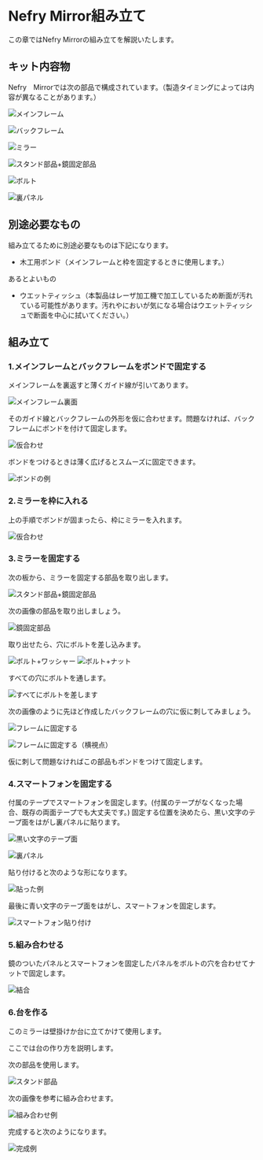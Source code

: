 # Nefry Mirror組み立て

この章ではNefry Mirrorの組み立てを解説いたします。

## キット内容物

Nefry　Mirrorでは次の部品で構成されています。（製造タイミングによっては内容が異なることがあります。）

![メインフレーム](.gitbook/assets/make/parts/mainFrame.jpg)

![バックフレーム](.gitbook/assets/make/parts/backFrame.jpg)

![ミラー](.gitbook/assets/make/parts/mirror.jpg)

![スタンド部品+鏡固定部品](.gitbook/assets/make/parts/standParts.jpg)

![ボルト](.gitbook/assets/make/parts/bolt.jpg)

![裏パネル](.gitbook/assets/make/parts/backpanel.jpg)


##  別途必要なもの

組み立てるために別途必要なものは下記になります。

- 木工用ボンド（メインフレームと枠を固定するときに使用します。）

あるとよいもの

- ウエットティッシュ（本製品はレーザ加工機で加工しているため断面が汚れている可能性があります。汚れやにおいが気になる場合はウエットティッシュで断面を中心に拭いてください。）

## 組み立て

### 1.メインフレームとバックフレームをボンドで固定する

メインフレームを裏返すと薄くガイド線が引いてあります。

![メインフレーム裏面](.gitbook/assets/make/procedure/mainframe1.jpg)

そのガイド線とバックフレームの外形を仮に合わせます。問題なければ、バックフレームにボンドを付けて固定します。

![仮合わせ](.gitbook/assets/make/procedure/mainframe2.jpg)

ボンドをつけるときは薄く広げるとスムーズに固定できます。

![ボンドの例](.gitbook/assets/make/procedure/mainframe3.jpg)

### 2.ミラーを枠に入れる

上の手順でボンドが固まったら、枠にミラーを入れます。

![仮合わせ](.gitbook/assets/make/procedure/mirror1.jpg)

### 3.ミラーを固定する

次の板から、ミラーを固定する部品を取り出します。

![スタンド部品+鏡固定部品](.gitbook/assets/make/parts/standParts.jpg)

次の画像の部品を取り出しましょう。

![鏡固定部品](.gitbook/assets/make/procedure/mirrorframe1.jpg)

取り出せたら、穴にボルトを差し込みます。

![ボルト+ワッシャー](.gitbook/assets/make/procedure/mirrorframe2.jpg)
![ボルト+ナット](.gitbook/assets/make/procedure/mirrorframe3.jpg)

すべての穴にボルトを通します。

![すべてにボルトを差します](.gitbook/assets/make/procedure/mirrorframe4.jpg)

次の画像のように先ほど作成したバックフレームの穴に仮に刺してみましょう。

![フレームに固定する](.gitbook/assets/make/procedure/mirrorframe5.jpg)

![フレームに固定する（横視点）](.gitbook/assets/make/procedure/mirrorframe6.jpg)

仮に刺して問題なければこの部品もボンドをつけて固定します。

### 4.スマートフォンを固定する

付属のテープでスマートフォンを固定します。(付属のテープがなくなった場合、既存の両面テープでも大丈夫です。)
固定する位置を決めたら、黒い文字のテープ面をはがし裏パネルに貼ります。

![黒い文字のテープ面](.gitbook/assets/make/procedure/smartphone1.jpg)

![裏パネル](.gitbook/assets/make/parts/backpanel.jpg)

貼り付けると次のような形になります。

![貼った例](.gitbook/assets/make/procedure/smartphone2.jpg)

最後に青い文字のテープ面をはがし、スマートフォンを固定します。

![スマートフォン貼り付け](.gitbook/assets/make/procedure/smartphone3.jpg)

### 5.組み合わせる

鏡のついたパネルとスマートフォンを固定したパネルをボルトの穴を合わせてナットで固定します。

![結合](.gitbook/assets/make/procedure/marge1.jpg)

### 6.台を作る

このミラーは壁掛けか台に立てかけて使用します。

ここでは台の作り方を説明します。

次の部品を使用します。

![スタンド部品](.gitbook/assets/make/procedure/stand1.jpg)

次の画像を参考に組み合わせます。

![組み合わせ例](.gitbook/assets/make/procedure/stand2.jpg)

完成すると次のようになります。

![完成例](.gitbook/assets/make/procedure/stand3.jpg)